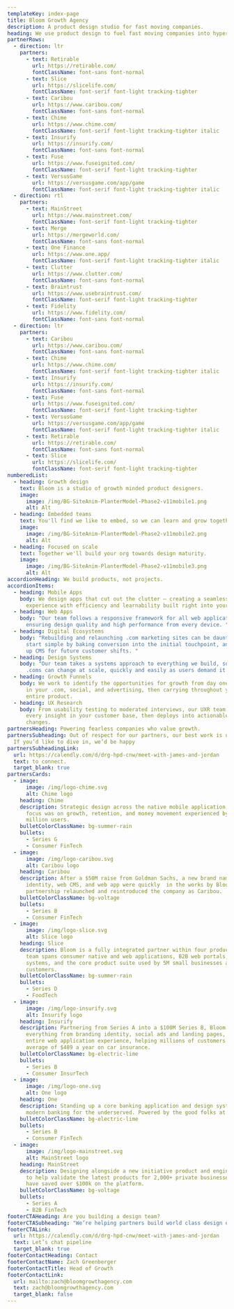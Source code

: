 ```yaml
---
templateKey: index-page
title: Bloom Growth Agency
description: A product design studio for fast moving companies.
heading: We use product design to fuel fast moving companies into hypergrowth.
partnerRows:
  - direction: ltr
    partners:
      - text: Retirable
        url: https://retirable.com/
        fontClassName: font-sans font-normal
      - text: Slice
        url: https://slicelife.com/
        fontClassName: font-serif font-light tracking-tighter
      - text: Caribou
        url: https://www.caribou.com/
        fontClassName: font-sans font-normal
      - text: Chime
        url: https://www.chime.com/
        fontClassName: font-serif font-light tracking-tighter italic
      - text: Insurify
        url: https://insurify.com/
        fontClassName: font-sans font-normal
      - text: Fuse
        url: https://www.fuseignited.com/
        fontClassName: font-serif font-light tracking-tighter
      - text: VersusGame
        url: https://versusgame.com/app/game
        fontClassName: font-serif font-light tracking-tighter italic
  - direction: rtl
    partners:
      - text: MainStreet
        url: https://www.mainstreet.com/
        fontClassName: font-serif font-light tracking-tighter
      - text: Merge
        url: https://mergeworld.com/
        fontClassName: font-sans font-normal
      - text: One Finance
        url: https://www.one.app/
        fontClassName: font-serif font-light tracking-tighter italic
      - text: Clutter
        url: https://www.clutter.com/
        fontClassName: font-sans font-normal
      - text: Braintrust
        url: https://www.usebraintrust.com/
        fontClassName: font-serif font-light tracking-tighter
      - text: Fidelity
        url: https://www.fidelity.com/
        fontClassName: font-sans font-normal
  - direction: ltr
    partners:
      - text: Caribou
        url: https://www.caribou.com/
        fontClassName: font-sans font-normal
      - text: Chime
        url: https://www.chime.com/
        fontClassName: font-serif font-light tracking-tighter italic
      - text: Insurify
        url: https://insurify.com/
        fontClassName: font-sans font-normal
      - text: Fuse
        url: https://www.fuseignited.com/
        fontClassName: font-serif font-light tracking-tighter
      - text: VersusGame
        url: https://versusgame.com/app/game
        fontClassName: font-serif font-light tracking-tighter italic
      - text: Retirable
        url: https://retirable.com/
        fontClassName: font-sans font-normal
      - text: Slice
        url: https://slicelife.com/
        fontClassName: font-serif font-light tracking-tighter
numberedList:
  - heading: Growth design
    text: Bloom is a studio of growth minded product designers.
    image:
      image: /img/BG-SiteAnim-PlanterModel-Phase2-v11mobile1.png
      alt: Alt
  - heading: Embedded teams
    text: You'll find we like to embed, so we can learn and grow together.
    image:
      image: /img/BG-SiteAnim-PlanterModel-Phase2-v11mobile2.png
      alt: Alt
  - heading: Focused on scale
    text: Together we'll build your org towards design maturity.
    image:
      image: /img/BG-SiteAnim-PlanterModel-Phase2-v11mobile3.png
      alt: Alt
accordionHeading: We build products, not projects.
accordionItems:
  - heading: Mobile Apps
    body: We design apps that cut out the clutter – creating a seamless brand
      experience with efficiency and learnability built right into your product.
  - heading: Web Apps
    body: "Our team follows a responsive framework for all web applications,
      ensuring design quality and high performance from every device. "
  - heading: Digital Ecosystems
    body: "Rebuilding and relaunching .com marketing sites can be daunting – we
      start simple by baking conversion into the initial touchpoint, and setting
      up CMS for future customer shifts. "
  - heading: Design Systems
    body: "Our team takes a systems approach to everything we build, so products and
      .coms can change at scale, quickly and easily as users demand it. "
  - heading: Growth Funnels
    body: We work to identify the opportunities for growth from day one – beginning
      in your .com, social, and advertising, then carrying throughout your
      entire product.
  - heading: UX Research
    body: From usability testing to moderated interviews, our UXR team uncovers
      every insight in your customer base, then deploys into actionable design
      changes.
partnersHeading: Powering fearless companies who value growth.
partnersSubheading: Out of respect for our partners, our best work is under NDA.
  If you’d like to dive in, we’d be happy
partnersSubheadingLink:
  url: https://calendly.com/d/drg-hpd-cnw/meet-with-james-and-jordan
  text: to connect.
  target_blank: true
partnersCards:
  - image:
      image: /img/logo-chime.svg
      alt: Chime logo
    heading: Chime
    description: Strategic design across the native mobile application, Bloom’s
      focus was on growth, retention, and money movement experienced by over 12
      million users.
    bulletColorClassName: bg-summer-rain
    bullets:
      - Series G
      - Consumer FinTech
  - image:
      image: /img/logo-caribou.svg
      alt: Caribou logo
    heading: Caribou
    description: After a $50M raise from Goldman Sachs, a new brand name, brand
      identity, web CMS, and web app were quickly  in the works by Bloom. Our
      partnership relaunched and reintroduced the company as Caribou.
    bulletColorClassName: bg-voltage
    bullets:
      - Series B
      - Consumer FinTech
  - image:
      image: /img/logo-slice.svg
      alt: Slice logo
    heading: Slice
    description: Bloom is a fully integrated partner within four product pods. Our
      team spans consumer native and web applications, B2B web portals, design
      systems, and the core product suite used by 5M small businesses and
      customers.
    bulletColorClassName: bg-summer-rain
    bullets:
      - Series D
      - FoodTech
  - image:
      image: /img/logo-insurify.svg
      alt: Insurify logo
    heading: Insurify
    description: Partnering from Series A into a $100M Series B, Bloom designed
      everything from branding identity, social ads and landing pages, to the
      entire web application experience, helping millions of customers save an
      average of $489 a year on car insurance.
    bulletColorClassName: bg-electric-lime
    bullets:
      - Series B
      - Consumer InsurTech
  - image:
      image: /img/logo-one.svg
      alt: One logo
    heading: One
    description: Standing up a core banking application and design system to supply
      modern banking for the underserved. Powered by the good folks at Walmart.
    bulletColorClassName: bg-electric-lime
    bullets:
      - Series B
      - Consumer FinTech
  - image:
      image: /img/logo-mainstreet.svg
      alt: MainStreet logo
    heading: MainStreet
    description: Designing alongside a new initiative product and engineering team
      to help validate the latest products for 2,000+ private businesses who
      have saved over $100k on the platform.
    bulletColorClassName: bg-voltage
    bullets:
      - Series A
      - B2B FinTech
footerCTAHeading: Are you building a design team?
footerCTASubheading: "We’re helping partners build world class design organizations. Interested? "
footerCTALink:
  url: https://calendly.com/d/drg-hpd-cnw/meet-with-james-and-jordan
  text: Let’s chat pipeline
  target_blank: true
footerContactHeading: Contact
footerContactName: Zach Greenberger
footerContactTitle: Head of Growth
footerContactLink:
  url: mailto:zach@bloomgrowthagency.com
  text: zach@bloomgrowthagency.com
  target_blank: false
---
```

